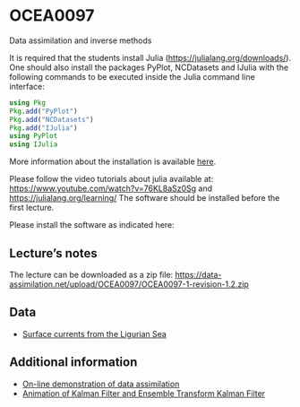 # OCEA0097

Data assimilation and inverse methods

It is required that the students install Julia (https://julialang.org/downloads/). One should also install the packages PyPlot, NCDatasets and IJulia with the following commands to be executed inside the Julia command line interface:

```julia
using Pkg
Pkg.add("PyPlot")
Pkg.add("NCDatasets")
Pkg.add("IJulia")
using PyPlot
using IJulia
```

More information about the installation is available [here](https://github.com/gher-ulg/Documentation/wiki/Installing-Julia).

Please follow the video tutorials about julia available at: https://www.youtube.com/watch?v=76KL8aSz0Sg and https://julialang.org/learning/
The software should be installed before the first lecture. 


Please install the software as indicated here:

## Lecture’s notes

The lecture can be downloaded as a zip file: https://data-assimilation.net/upload/OCEA0097/OCEA0097-1-revision-1.2.zip


## Data

* [Surface currents from the Ligurian Sea](https://dox.ulg.ac.be/index.php/s/REiFTNAiN0UU10X/download)
  
## Additional information

* [On-line demonstration of data assimilation](https://www.data-assimilation.net/Tools/AssimDemo/)
* [Animation of Kalman Filter and Ensemble Transform Kalman Filter](https://github.com/Alexander-Barth/DataAssim.jl)
